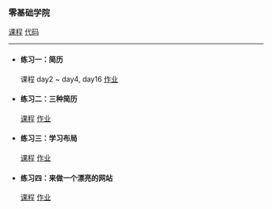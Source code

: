 
### 零基础学院

<a href="http://ife.baidu.com/college/detail/id/5" target="_blank">课程</a> [代码](https://github.com/xclazy/2018IFE/tree/master/basis)

---------------

* #### 练习一：简历

    课程 day2 ~ day4, day16 <a href="https://xclazy.github.io/2018IFE/basis/1/index.html" target="_blank">作业</a>


* #### 练习二：三种简历

    <a href="http://ife.baidu.com/course/detail/id/40" target="_blank">课程</a> <a href="https://xclazy.github.io/2018IFE/basis/exam/2/resume.html" target="_blank">作业</a>

* #### 练习三：学习布局

    <a href="http://ife.baidu.com/course/detail/id/42" target="_blank">课程</a> <a href="https://xclazy.github.io/2018IFE/basis/exam/3/index.html" target="_blank">作业</a>
    
* #### 练习四：来做一个漂亮的网站

    <a href="http://ife.baidu.com/course/detail/id/43" target="_blank">课程</a> <a href="https://xclazy.github.io/2018IFE/basis/exam/4/index.html" target="_blank">作业</a>
    